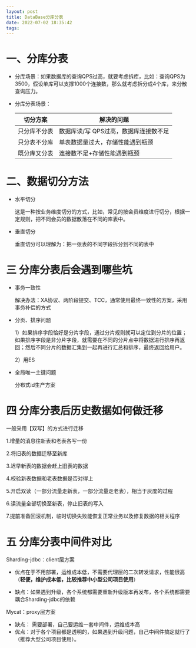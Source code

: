 ```yaml
---
layout: post
title: DataBase分库分表
date: 2022-07-02 18:35:42
tags:
---
```


# 一、分库分表

- 分库场景：如果数据库的查询QPS过高，就要考虑拆库，比如：查询QPS为3500，假设单库可以支撑1000个连接数，那么就考虑拆分成4个库，来分散查询压力。

- 分库分表场景：

  | 切分方案     | 解决的问题                            |
  | ------------ | ------------------------------------- |
  | 只分库不分表 | 数据库读/写 QPS过高，数据库连接数不足 |
  | 只分表不分库 | 单表数据量过大，存储性能遇到瓶颈      |
  | 既分库又分表 | 连接数不足+存储性能遇到瓶颈           |


# 二、数据切分方法

- 水平切分

  这是一种按业务维度切分的方式，比如，常见的按会员维度进行切分，根据一定规则，把不同会员的数据散落在不同的库表中。

- 垂直切分

  垂直切分可以理解为：把一张表的不同字段拆分到不同的表中

# 三 分库分表后会遇到哪些坑

- 事务一致性

  解决办法：XA协议、两阶段提交、TCC，通常使用最终一致性的方案，采用事务补偿的方式

- 分页、排序问题

  1）如果排序字段恰好是分片字段，通过分片规则就可以定位到分片的位置；如果排序字段是非分片字段，就需要在不同的分片点中将数据进行排序再返回；然后不同分片的数据汇集到一起再进行汇总和排序，最终返回给用户。

  2）用ES

- 全局唯一主键问题

  分布式id生产方案

# 四 分库分表后历史数据如何做迁移

一般采用【双写】的方式进行迁移

1.增量的消息往新表和老表各写一份

2.将旧表的数据迁移至新库

3.迟早新表的数据会赶上旧表的数据

4.校验新表数据和老表数据是否对得上

5.开启双读（一部分流量走新表，一部分流量走老表），相当于灰度的过程

6.读流量全部切换至新表，停止旧表的写入

7.提前准备回滚机制，临时切换失败能恢复正常业务以及修复数据的相关程序

# 五 分库分表中间件对比

Sharding-jdbc：client层方案
- 优点在于不用部署，运维成本低，不需要代理层的二次转发请求，性能很高（**轻便，维护成本低，比较推荐中小型公司项目使用**）

- 缺点：如果遇到升级，各个系统都需要重新升级版本再发布，各个系统都需要耦合Sharding-jdbc的依赖


Mycat：proxy层方案
- 缺点：	需要部署，自己要运维一套中间件，运维成本高
- 优点：对于各个项目都是透明的，如果遇到升级问题，自己中间件搞定就行了（推荐大型公司项目使用）。
